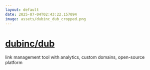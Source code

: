 ```yaml
---
layout: default
date: 2025-07-04T02:43:22.157094
image: assets/dubinc_dub_cropped.png
---
```


# [dubinc/dub](https://github.com/dubinc/dub)

link management tool with analytics, custom domains, open-source platform
